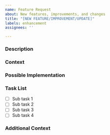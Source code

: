 ```yaml
---
name: Feature Request
about: New features, improvements, and changes
title: "[NEW FEATURE/IMPROVEMENT/UPDATE]"
labels: enhancement
assignees: ''

---
```


### Description
<!-- Provide a detailed description of the change or addition you are proposing. -->
<!-- Is your feature request related to a problem? -->

### Context
<!-- Why is this change important to you? How would you use it? -->
<!-- How can it benefit other users? -->

### Possible Implementation
<!-- Not obligatory, but suggest an idea for implementing addition or change -->

### Task List
<!-- If necessary, track sub-tasks using reorderable checklists. -->

- [ ] Sub task 1
- [ ] Sub task 2
- [ ] Sub task 3
- [ ] Sub task 4

### Additional Context
<!-- Add any other context or screenshots about the feature request here. -->
